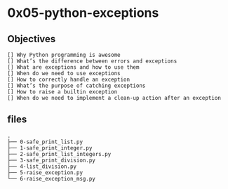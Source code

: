 # 0x05-python-exceptions

## Objectives
    [] Why Python programming is awesome
    [] What’s the difference between errors and exceptions
    [] What are exceptions and how to use them
    [] When do we need to use exceptions
    [] How to correctly handle an exception
    [] What’s the purpose of catching exceptions
    [] How to raise a builtin exception
    [] When do we need to implement a clean-up action after an exception

## files
```
.
├── 0-safe_print_list.py
├── 1-safe_print_integer.py
├── 2-safe_print_list_integers.py
├── 3-safe_print_division.py
├── 4-list_division.py
├── 5-raise_exception.py
└── 6-raise_exception_msg.py
```
